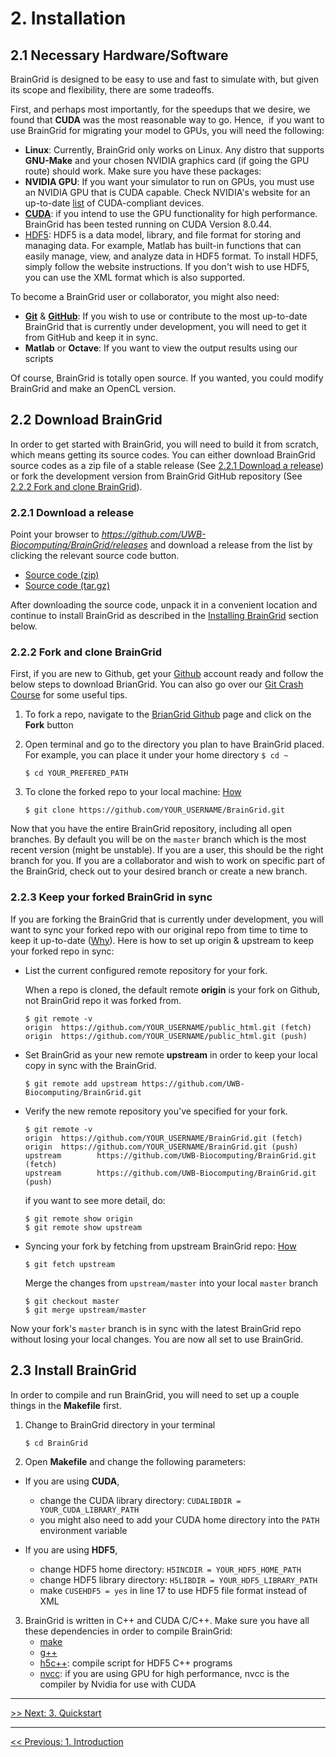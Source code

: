 # 2. Installation

## 2.1 Necessary Hardware/Software

BrainGrid is designed to be easy to use and fast to simulate with, but given its scope and flexibility, there are some tradeoffs. 

First, and perhaps most importantly, for the speedups that we desire, we found that **CUDA** was the most reasonable way to go. Hence,  if you want to use BrainGrid for migrating your model to GPUs, you will need the following: 

- **Linux**: Currently, BrainGrid only works on Linux. Any distro that supports **GNU-Make** and your chosen NVIDIA graphics card (if going the GPU route) should work. Make sure you have these packages:
- **NVIDIA GPU**: If you want your simulator to run on GPUs, you must use an NVIDIA GPU that is CUDA capable. Check NVIDIA's website for an up-to-date [list](https://developer.nvidia.com/cuda-gpus) of CUDA-compliant devices. 
- [**CUDA**](https://developer.nvidia.com/cuda-downloads): if you intend to use the GPU functionality for high performance. BrainGrid has been tested running on CUDA Version 8.0.44. 
- [HDF5](https://support.hdfgroup.org/HDF5/): HDF5 is a data model, library, and file format for storing and managing data. For example, Matlab has built-in functions that can easily manage, view, and analyze data in HDF5 format. To install HDF5, simply follow the website instructions. If you don't wish to use HDF5, you can use the XML format which is also supported.  

To become a BrainGrid user or collaborator, you might also need:

- **[Git](http://git-scm.com/)** & **[GitHub](https://github.com/)**: If you wish to use or contribute to the most up-to-date BrainGrid that is currently under development, you will need to get it from GitHub and keep it in sync. 
- **Matlab** or **Octave**: If you want to view the output results using our scripts

Of course, BrainGrid is totally open source. If you wanted, you could modify BrainGrid and make an OpenCL version. 

## 2.2 Download BrainGrid

In order to get started with BrainGrid, you will need to build it from scratch, which means getting its source codes. You can either download BrainGrid source codes as a zip file of a stable release (See [2.2.1 Download a release](#221-download-a-release)) or fork the development version from BrainGrid GitHub repository (See [2.2.2 Fork and clone BrainGrid](#222-fork-and-clone-braingrid)).  

### 2.2.1 Download a release

Point your browser to *https://github.com/UWB-Biocomputing/BrainGrid/releases* and download a release from the list by clicking the relevant source code button. 

- [Source code (zip)](https://github.com/UWB-Biocomputing/BrainGrid/archive/v0.9-alpha.zip)
- [Source code (tar.gz)](https://github.com/UWB-Biocomputing/BrainGrid/archive/v0.9-alpha.tar.gz)

After downloading the source code, unpack it in a convenient location and continue to install BrainGrid as described in the [Installing BrainGrid](#2.2-installing-braingrid) section below. 

### 2.2.2 Fork and clone BrainGrid

First, if you are new to Github, get your [Github](https://github.com/) account ready and follow the below steps to download BrianGrid. You can also go over our [Git Crash Course](https://github.com/UWB-Biocomputing/BrainGrid/wiki/Git-Crash-Course) for some useful tips.

1. To fork a repo, navigate to the [BrianGrid Github](https://github.com/UWB-Biocomputing/BrainGrid) page and click on the **Fork** button

2. Open terminal and go to the directory you plan to have BrainGrid placed. For example, you can place it under your home directory  `$ cd ~`

   ```shell
   $ cd YOUR_PREFERED_PATH
   ```

3. To clone the forked repo to your local machine: [How](https://help.github.com/articles/fork-a-repo/)

   ```shell
   $ git clone https://github.com/YOUR_USERNAME/BrainGrid.git
   ```

Now that you have the entire BrainGrid repository, including all open branches. By default you will be on the `master` branch which is the most recent version (might be unstable). If you are a user, this should be the right branch for you. If you are a collaborator and wish to work on specific part of the BrainGrid, check out to your desired branch or create a new branch. 

### 2.2.3 Keep your forked BrainGrid in sync

If you are forking the BrainGrid that is currently under development, you will want to sync your forked repo with our original repo from time to time to keep it up-to-date ([Why](https://help.github.com/articles/syncing-a-fork/)). Here is how to set up origin & upstream to keep your forked repo in sync: 

- List the current configured remote repository for your fork. 

  When a repo is cloned, the default remote **origin** is your fork on Github, not BrainGrid repo it was forked from.
  ```shell
  $ git remote -v 
  origin  https://github.com/YOUR_USERNAME/public_html.git (fetch)
  origin  https://github.com/YOUR_USERNAME/public_html.git (push)
  ```

- Set BrainGrid as your new remote **upstream** in order to keep your local copy in sync with the BrainGrid.
  ```shell
  $ git remote add upstream https://github.com/UWB-Biocomputing/BrainGrid.git
  ```

- Verify the new remote repository you've specified for your fork. 

  ```shell
  $ git remote -v
  origin  https://github.com/YOUR_USERNAME/BrainGrid.git (fetch)
  origin  https://github.com/YOUR_USERNAME/BrainGrid.git (push)
  upstream        https://github.com/UWB-Biocomputing/BrainGrid.git (fetch)
  upstream        https://github.com/UWB-Biocomputing/BrainGrid.git (push)
  ```

  if you want to see more detail, do:

  ```shell
  $ git remote show origin
  $ git remote show upstream
  ```

- Syncing your fork by fetching from upstream BrainGrid repo: [How](https://help.github.com/articles/syncing-a-fork/) 

  ```shell
  $ git fetch upstream
  ```

   Merge the changes from `upstream/master` into your local `master` branch

  ```shell
  $ git checkout master
  $ git merge upstream/master
  ```

Now your fork's `master` branch is in sync with the latest BrainGrid repo without losing your local changes. You are now all set to use BrainGrid.

## 2.3 Install BrainGrid

In order to compile and run BrainGrid, you will need to set up a couple things in the **Makefile** first. 

1. Change to BrainGrid directory in your terminal

   ```shell
   $ cd BrainGrid
   ```

2. Open **Makefile** and change the following parameters:

-  If you are using **CUDA**, 

   - change the CUDA library directory: ```CUDALIBDIR = YOUR_CUDA_LIBRARY_PATH``` 
   - you might also need to add your CUDA home directory into the ```PATH``` environment variable 

-  If you are using **HDF5**, 

   -  change HDF5 home directory: ```H5INCDIR = YOUR_HDF5_HOME_PATH``` 
   -  change HDF5 library directory: ```H5LIBDIR = YOUR_HDF5_LIBRARY_PATH```
   -  make ```CUSEHDF5 = yes``` in line 17 to use HDF5 file format instead of XML


3. BrainGrid is written in C++ and CUDA C/C++. Make sure you have all these dependencies in order to compile BrainGrid:
   - [make](https://www.gnu.org/software/make/)
   - [g++](https://gcc.gnu.org/)
   - [h5c++](https://support.hdfgroup.org/HDF5/Tutor/compile.html): compile script for HDF5 C++ programs
   - [nvcc](http://docs.nvidia.com/cuda/cuda-compiler-driver-nvcc/#axzz4ftSRZe00): if you are using GPU for high performance, nvcc is the compiler by Nvidia for use with CUDA

---------
[>> Next: 3. Quickstart](http://uwb-biocomputing.github.io/BrainGrid/3_quickstart)

---------
[<< Previous: 1. Introduction](http://uwb-biocomputing.github.io/BrainGrid/1_introduction)
